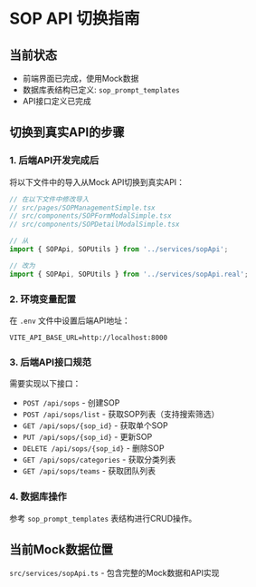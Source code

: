 # SOP API 切换指南

## 当前状态
- 前端界面已完成，使用Mock数据
- 数据库表结构已定义: `sop_prompt_templates`
- API接口定义已完成

## 切换到真实API的步骤

### 1. 后端API开发完成后

将以下文件中的导入从Mock API切换到真实API：

```typescript
// 在以下文件中修改导入
// src/pages/SOPManagementSimple.tsx
// src/components/SOPFormModalSimple.tsx
// src/components/SOPDetailModalSimple.tsx

// 从
import { SOPApi, SOPUtils } from '../services/sopApi';

// 改为
import { SOPApi, SOPUtils } from '../services/sopApi.real';
```

### 2. 环境变量配置

在 `.env` 文件中设置后端API地址：

```
VITE_API_BASE_URL=http://localhost:8000
```

### 3. 后端API接口规范

需要实现以下接口：

- `POST /api/sops` - 创建SOP
- `POST /api/sops/list` - 获取SOP列表（支持搜索筛选）
- `GET /api/sops/{sop_id}` - 获取单个SOP
- `PUT /api/sops/{sop_id}` - 更新SOP
- `DELETE /api/sops/{sop_id}` - 删除SOP
- `GET /api/sops/categories` - 获取分类列表
- `GET /api/sops/teams` - 获取团队列表

### 4. 数据库操作

参考 `sop_prompt_templates` 表结构进行CRUD操作。

## 当前Mock数据位置

`src/services/sopApi.ts` - 包含完整的Mock数据和API实现